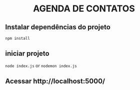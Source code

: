 <h1 align="center"> AGENDA DE CONTATOS </h1>

## Instalar dependências do projeto
`npm install`

## iniciar projeto
`node index.js` or `nodemon index.js`

## Acessar http://localhost:5000/
